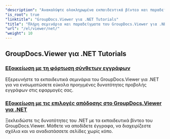 ```yaml
---
"description": "Ανακαλύψτε ολοκληρωμένα εκπαιδευτικά βίντεο και παραδείγματα για την ενσωμάτωση του GroupDocs.Viewer .NET στις εφαρμογές σας. Μάθετε τεχνικές βήμα προς βήμα για βελτιωμένη διαχείριση εγγράφων."
"is_root": true
"linktitle": "GroupDocs.Viewer για .NET Tutorials"
"title": "Πλήρη σεμινάρια και παραδείγματα του GroupDocs.Viewer για .NET"
"url": "/el/viewer/net/"
"weight": 10
---
```


## GroupDocs.Viewer για .NET Tutorials
### [Εξοικείωση με τη φόρτωση σύνθετων εγγράφων](./advanced-document-loading/)
Εξερευνήστε τα εκπαιδευτικά σεμινάρια του GroupDocs.Viewer για .NET για να ενσωματώσετε εύκολα προηγμένες δυνατότητες προβολής εγγράφων στις εφαρμογές σας.
### [Εξοικείωση με τις επιλογές απόδοσης στο GroupDocs.Viewer για .NET](./mastering-render-options/)
Ξεκλειδώστε τις δυνατότητες του .NET με τα εκπαιδευτικά βίντεο του GroupDocs.Viewer. Μάθετε να αποδίδετε έγγραφα, να διαχειρίζεστε σχόλια και να αναδιατάσσετε σελίδες χωρίς κόπο.